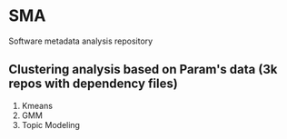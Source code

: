 # SMA
Software metadata analysis repository


## Clustering analysis based on Param's data (3k repos with dependency files)

1. Kmeans
2. GMM
3. Topic Modeling
